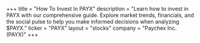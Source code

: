 +++
title = "How To Invest In PAYX"
description = "Learn how to invest in PAYX with our comprehensive guide. Explore market trends, financials, and the social pulse to help you make informed decisions when analyzing $PAYX."
ticker = "PAYX"
layout = "stocks"
company = "Paychex Inc. (PAYX)"
+++

